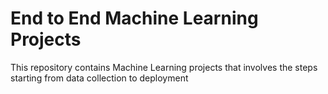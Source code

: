 # End to End Machine Learning Projects
 This repository contains Machine Learning projects that involves the steps starting from data collection to deployment
